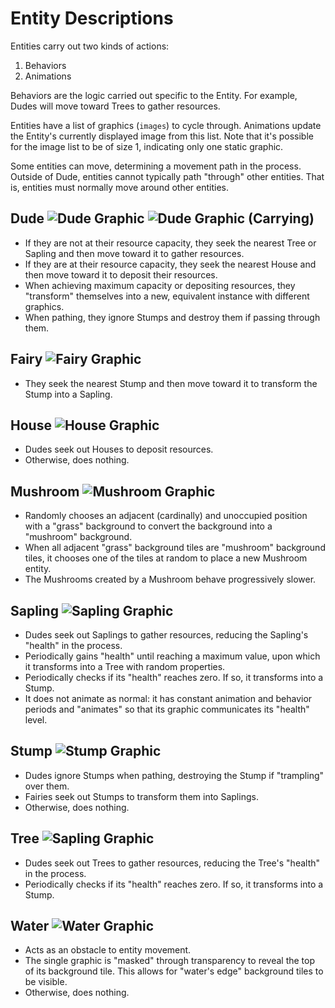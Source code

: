 # Entity Descriptions

Entities carry out two kinds of actions:
1. Behaviors
2. Animations

Behaviors are the logic carried out specific to the Entity. For example, Dudes will move toward Trees to gather resources.

Entities have a list of graphics (`images`) to cycle through.
Animations update the Entity's currently displayed image from this list.
Note that it's possible for the image list to be of size 1, indicating only one static graphic.

Some entities can move, determining a movement path in the process.
Outside of Dude, entities cannot typically path "through" other entities.
That is, entities must normally move around other entities.

## Dude ![Dude Graphic](images/dude1.png) ![Dude Graphic (Carrying)](images/dude_carry1.png)
- If they are not at their resource capacity, they seek the nearest Tree or Sapling and then move toward it to gather resources.
- If they are at their resource capacity, they seek the nearest House and then move toward it to deposit their resources.
- When achieving maximum capacity or depositing resources, they "transform" themselves into a new, equivalent instance with different graphics.
- When pathing, they ignore Stumps and destroy them if passing through them.

## Fairy ![Fairy Graphic](images/fairy1.png)
- They seek the nearest Stump and then move toward it to transform the Stump into a Sapling.

## House ![House Graphic](images/house.png)
- Dudes seek out Houses to deposit resources.
- Otherwise, does nothing.

## Mushroom ![Mushroom Graphic](images/mushroom.png)
- Randomly chooses an adjacent (cardinally) and unoccupied position with a "grass" background to convert the background into a "mushroom" background.
- When all adjacent "grass" background tiles are "mushroom" background tiles, it chooses one of the tiles at random to place a new Mushroom entity.
- The Mushrooms created by a Mushroom behave progressively slower.

## Sapling ![Sapling Graphic](images/sapling3.png)
- Dudes seek out Saplings to gather resources, reducing the Sapling's "health" in the process.
- Periodically gains "health" until reaching a maximum value, upon which it transforms into a Tree with random properties.
- Periodically checks if its "health" reaches zero. If so, it transforms into a Stump.
- It does not animate as normal: it has constant animation and behavior periods and "animates" so that its graphic communicates its "health" level.

## Stump ![Stump Graphic](images/stump.png)
- Dudes ignore Stumps when pathing, destroying the Stump if "trampling" over them.
- Fairies seek out Stumps to transform them into Saplings.
- Otherwise, does nothing.

## Tree ![Sapling Graphic](images/tree1.png)
- Dudes seek out Trees to gather resources, reducing the Tree's "health" in the process.
- Periodically checks if its "health" reaches zero. If so, it transforms into a Stump.

## Water ![Water Graphic](images/water_masked.png)
- Acts as an obstacle to entity movement.
- The single graphic is "masked" through transparency to reveal the top of its background tile.
  This allows for "water's edge" background tiles to be visible.
- Otherwise, does nothing.


